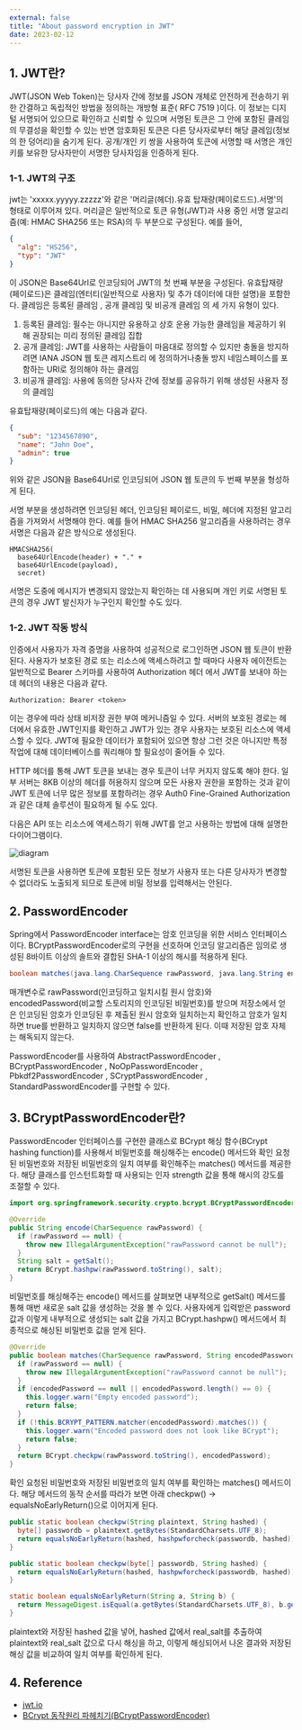 ```yaml
---
external: false
title: "About password encryption in JWT"
date: 2023-02-12
---
```


## 1. JWT란?

JWT(JSON Web Token)는 당사자 간에 정보를 JSON 개체로 안전하게 전송하기 위한 간결하고 독립적인 방법을 정의하는 개방형 표준( RFC 7519 )이다.
이 정보는 디지털 서명되어 있으므로 확인하고 신뢰할 수 있으며 서명된 토큰은 그 안에 포함된 클레임의 무결성을 확인할 수 있는 반면 암호화된 토큰은 다른 당사자로부터 해당 클레임(정보의 한 덩어리)을 숨기게 된다.
공개/개인 키 쌍을 사용하여 토큰에 서명할 때 서명은 개인 키를 보유한 당사자만이 서명한 당사자임을 인증하게 된다.

### 1-1. JWT의 구조

jwt는 'xxxxx.yyyyy.zzzzz'와 같은 '머리글(헤더).유효 탑재량(페이로드드).서명'의 형태로 이루어져 있다.
머리글은 일반적으로 토큰 유형(JWT)과 사용 중인 서명 알고리즘(예: HMAC SHA256 또는 RSA)의 두 부분으로 구성된다.
예를 들어,

```json
{
  "alg": "HS256",
  "typ": "JWT"
}
```

이 JSON은 Base64Url로 인코딩되어 JWT의 첫 번째 부분을 구성된다.
유효탑재량(페이로드)은 클레임(엔터티(일반적으로 사용자) 및 추가 데이터에 대한 설명)을 포함한다.
클레임은 등록된 클레임 , 공개 클레임 및 비공개 클레임 의 세 가지 유형이 있다.

1. 등록된 클레임: 필수는 아니지만 유용하고 상호 운용 가능한 클레임을 제공하기 위해 권장되는 미리 정의된 클레임 집합
2. 공개 클레임: JWT를 사용하는 사람들이 마음대로 정의할 수 있지만 충돌을 방지하려면 IANA JSON 웹 토큰 레지스트리 에 정의하거나충돌 방지 네임스페이스를 포함하는 URI로 정의해야 하는 클레임
3. 비공개 클레임: 사용에 동의한 당사자 간에 정보를 공유하기 위해 생성된 사용자 정의 클레임

유효탑재량(페이로드)의 예는 다음과 같다.

```json
{
  "sub": "1234567890",
  "name": "John Doe",
  "admin": true
}
```

위와 같은 JSON을 Base64Url로 인코딩되어 JSON 웹 토큰의 두 번째 부분을 형성하게 된다.

서명 부분을 생성하려면 인코딩된 헤더, 인코딩된 페이로드, 비밀, 헤더에 지정된 알고리즘을 가져와서 서명해야 한다.
예를 들어 HMAC SHA256 알고리즘을 사용하려는 경우 서명은 다음과 같은 방식으로 생성된다.

```textile
HMACSHA256(
  base64UrlEncode(header) + "." +
  base64UrlEncode(payload),
  secret)
```

서명은 도중에 메시지가 변경되지 않았는지 확인하는 데 사용되며 개인 키로 서명된 토큰의 경우 JWT 발신자가 누구인지 확인할 수도 있다.

### 1-2. JWT 작동 방식

인증에서 사용자가 자격 증명을 사용하여 성공적으로 로그인하면 JSON 웹 토큰이 반환된다. 사용자가 보호된 경로 또는 리소스에 액세스하려고 할 때마다 사용자 에이전트는 일반적으로 Bearer 스키마를 사용하여 Authorization 헤더 에서 JWT를 보내야 하는데 헤더의 내용은 다음과 같다.

```textile
Authorization: Bearer <token>
```

이는 경우에 따라 상태 비저장 권한 부여 메커니즘일 수 있다. 서버의 보호된 경로는 헤더에서 유효한 JWT인지를 확인하고 JWT가 있는 경우 사용자는 보호된 리소스에 액세스할 수 있다. JWT에 필요한 데이터가 포함되어 있으면 항상 그런 것은 아니지만 특정 작업에 대해 데이터베이스를 쿼리해야 할 필요성이 줄어들 수 있다.

HTTP 헤더를 통해 JWT 토큰을 보내는 경우 토큰이 너무 커지지 않도록 해야 한다. 일부 서버는 8KB 이상의 헤더를 허용하지 않으며 모든 사용자 권한을 포함하는 것과 같이 JWT 토큰에 너무 많은 정보를 포함하려는 경우 Auth0 Fine-Grained Authorization 과 같은 대체 솔루션이 필요하게 될 수도 있다.

다음은 API 또는 리소스에 액세스하기 위해 JWT를 얻고 사용하는 방법에 대해 설명한 다이어그램이다.

![diagram](/images/api_Jwt.png)

서명된 토큰을 사용하면 토큰에 포함된 모든 정보가 사용자 또는 다른 당사자가 변경할 수 없더라도 노출되게 되므로 토큰에 비밀 정보를 입력해서는 안된다.

## 2. PasswordEncoder

Spring에서 PasswordEncoder interface는 암호 인코딩을 위한 서비스 인터페이스이다. BCryptPasswordEncoder로의 구현을 선호하며 인코딩 알고리즘은 임의로 생성된 8바이트 이상의 솔트와 결합된 SHA-1 이상의 해시를 적용하게 된다.

```java
boolean matches(java.lang.CharSequence rawPassword, java.lang.String encodedPassword)
```

매개변수로 rawPassword(인코딩하고 일치시킬 원시 암호)와 encodedPassword(비교할 스토리지의 인코딩된 비밀번호)를 받으며
저장소에서 얻은 인코딩된 암호가 인코딩된 후 제출된 원시 암호와 일치하는지 확인하고 암호가 일치하면 true를 반환하고 일치하지 않으면 false를 반환하게 된다. 이때 저장된 암호 자체는 해독되지 않는다.

PasswordEncoder를 사용하여 AbstractPasswordEncoder , BCryptPasswordEncoder , NoOpPasswordEncoder , Pbkdf2PasswordEncoder , SCryptPasswordEncoder , StandardPasswordEncoder를 구현할 수 있다.

## 3. BCryptPasswordEncoder란?

PasswordEncoder 인터페이스를 구현한 클래스로 BCrypt 해싱 함수(BCrypt hashing function)를 사용해서 비밀번호를 해싱해주는 encode() 메서드와 확인 요청된 비밀번호와 저장된 비밀번호의 일치 여부를 확인해주는 matches() 메서드를 제공한다.
해당 클래스를 인스턴트화할 때 사용되는 인자 strength 값을 통해 해시의 강도를 조절할 수 있다.

```java
import org.springframework.security.crypto.bcrypt.BCryptPasswordEncoder
```

```java
@Override
public String encode(CharSequence rawPassword) {
  if (rawPassword == null) {
    throw new IllegalArgumentException("rawPassword cannot be null");
  }
  String salt = getSalt();
  return BCrypt.hashpw(rawPassword.toString(), salt);
}
```

비밀번호를 해싱해주는 encode() 메서드를 살펴보면 내부적으로 getSalt() 메서드를 통해 매번 새로운 salt 값을 생성하는 것을 볼 수 있다. 사용자에게 입력받은 password 값과 이렇게 내부적으로 생성되는 salt 값을 가지고 BCrypt.hashpw() 메서드에서 최종적으로 해싱된 비밀번호 값을 얻게 된다.

```java
@Override
public boolean matches(CharSequence rawPassword, String encodedPassword) {
  if (rawPassword == null) {
    throw new IllegalArgumentException("rawPassword cannot be null");
  }
  if (encodedPassword == null || encodedPassword.length() == 0) {
    this.logger.warn("Empty encoded password");
    return false;
  }
  if (!this.BCRYPT_PATTERN.matcher(encodedPassword).matches()) {
    this.logger.warn("Encoded password does not look like BCrypt");
    return false;
  }
  return BCrypt.checkpw(rawPassword.toString(), encodedPassword);
}
```

확인 요청된 비밀번호와 저장된 비밀번호의 일치 여부를 확인하는 matches() 메서드이다. 해당 메서드의 동작 순서를 따라가 보면 아래 checkpw() -> equalsNoEarlyReturn()으로 이어지게 된다.

```java
public static boolean checkpw(String plaintext, String hashed) {
  byte[] passwordb = plaintext.getBytes(StandardCharsets.UTF_8);
  return equalsNoEarlyReturn(hashed, hashpwforcheck(passwordb, hashed));
}

public static boolean checkpw(byte[] passwordb, String hashed) {
  return equalsNoEarlyReturn(hashed, hashpwforcheck(passwordb, hashed));
}

static boolean equalsNoEarlyReturn(String a, String b) {
  return MessageDigest.isEqual(a.getBytes(StandardCharsets.UTF_8), b.getBytes(StandardCharsets.UTF_8));
}
```

plaintext와 저장된 hashed 값을 넣어, hashed 값에서 real_salt를 추출하여 plaintext와 real_salt 값으로 다시 해싱을 하고, 이렇게 해싱되어서 나온 결과와 저장된 해싱 값을 비교하여 일치 여부를 확인하게 된다.

## 4. Reference

- [jwt.io](https://jwt.io/introduction)
- [BCrypt 동작원리 파헤치기(BCryptPasswordEncoder)](https://wildeveloperetrain.tistory.com/175)
